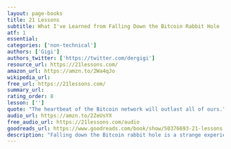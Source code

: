 ```yaml
---
layout: page-books
title: 21 Lessons
subtitle: What I've Learned from Falling Down the Bitcoin Rabbit Hole
atf: 1
essential: 
categories: ['non-technical']
authors: ['Gigi']
authors_twitter: ['https://twitter.com/dergigi']
resource_url: https://21lessons.com/
amazon_url: https://amzn.to/2Wa4qJo
wikipedia_url: 
free_url: https://21lessons.com/
summary_url: 
rating_order: 8
lesson: ['']
quote: "The heartbeat of the Bitcoin network will outlast all of ours."
audio_url: https://amzn.to/2ZeUsYX
free_audio_url: https://21lessons.com/audio
goodreads_url: https://www.goodreads.com/book/show/50376693-21-lessons
description: "Falling down the Bitcoin rabbit hole is a strange experience. Like many others, I feel like I have learned more in the last couple of years studying Bitcoin than I have during two decades of formal education. The following lessons are a distillation of what I’ve learned. Bitcoin is an inexhaustible teacher, which is why I do not claim that these lessons are all-encompassing or complete. They are a reflection of my personal journey down the rabbit hole. There are many more lessons to be learned, and every person will learn something different from entering the world of Bitcoin. I hope that you will find these lessons useful and that the process of learning them by reading won’t be as arduous and painful as learning them firsthand. "
---
```

